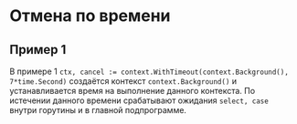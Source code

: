 # Отмена по времени

## Пример 1
В примере 1 ``ctx, cancel := context.WithTimeout(context.Background(), 7*time.Second)`` создаётся контекст  ``context.Background()``
и устанавливается время на выполнение данного контекста. По истечении данного времени срабатывают ожидания 
``select, case`` внутри горутины и в главной подпрограмме.

